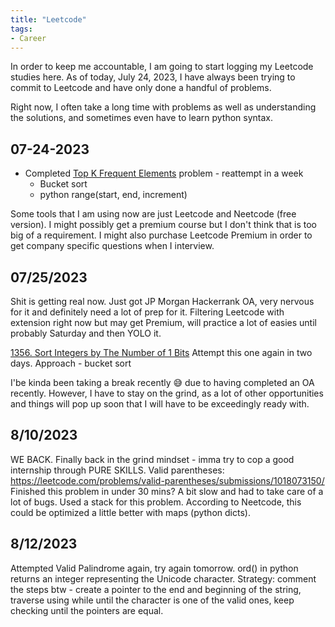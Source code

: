 ```yaml
---
title: "Leetcode"
tags:
- Career
---
```


In order to keep me accountable, I am going to start logging my Leetcode studies here. As of today, July 24, 2023, I have always been trying to commit to Leetcode and have only done a handful of problems.

Right now, I often take a long time with problems as well as understanding the solutions, and sometimes even have to learn python syntax.

## 07-24-2023
- Completed [Top K Frequent Elements](https://leetcode.com/problems/top-k-frequent-elements/description/) problem - reattempt in a week
	- Bucket sort
	- python range(start, end, increment)

Some tools that I am using now are just Leetcode and Neetcode (free version). I might possibly get a premium course but I don't think that is too big of a requirement. I might also purchase Leetcode Premium in order to get company specific questions when I interview.

## 07/25/2023
Shit is getting real now. Just got JP Morgan Hackerrank OA, very nervous for it and definitely need a lot of prep for it. Filtering Leetcode with extension right now but may get Premium, will practice a lot of easies until probably Saturday and then YOLO it.

[1356. Sort Integers by The Number of 1 Bits](https://leetcode.com/problems/sort-integers-by-the-number-of-1-bits/description/)
Attempt this one again in two days.
Approach - bucket sort

I'be kinda been taking a break recently 😅 due to having completed an OA recently. However, I have to stay on the grind, as a lot of other opportunities and things will pop up soon that I will have to be exceedingly ready with.

## 8/10/2023
WE BACK. Finally back in the grind mindset - imma try to cop a good internship through PURE SKILLS.
Valid parentheses: https://leetcode.com/problems/valid-parentheses/submissions/1018073150/
Finished this problem in under 30 mins? A bit slow and had to take care of a lot of bugs. Used a stack for this problem. According to Neetcode, this could be optimized a little better with maps (python dicts).

## 8/12/2023
Attempted Valid Palindrome again, try again tomorrow. ord() in python returns an integer representing the Unicode character. Strategy: comment the steps btw - create a pointer to the end and beginning of the string, traverse using while until the character is one of the valid ones, keep checking until the pointers are equal.



